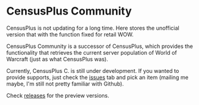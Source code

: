 # CensusPlus Community

CensusPlus is not updating for a long time. Here stores the unofficial version that with the function fixed for retail WOW.

CensusPlus Community is a successor of CensusPlus, which provides the functionality that retrieves the current server population of World of Warcraft (just as what CensusPlus was).

Currently, CensusPlus C. is still under development. If you wanted to provide supports, just check the [issues](https://github.com/Hudsone/census_plus_community/issues) tab and pick an item (mailing me maybe, I'm still not pretty familiar with Github).

Check [releases](https://github.com/Hudsone/census_plus_community/releases) for the preview versions.
